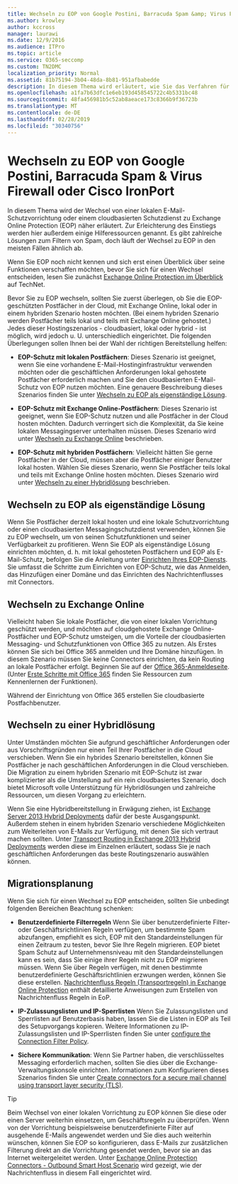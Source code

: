 ```yaml
---
title: Wechseln zu EOP von Google Postini, Barracuda Spam &amp; Virus Firewall oder Cisco IronPort
ms.author: krowley
author: kccross
manager: laurawi
ms.date: 12/9/2016
ms.audience: ITPro
ms.topic: article
ms.service: O365-seccomp
ms.custom: TN2DMC
localization_priority: Normal
ms.assetid: 81b75194-3b04-48da-8b81-951afbabedde
description: In diesem Thema wird erläutert, wie Sie das Verfahren für das Wechseln zu Exchange Online Protection (EOP) von einer lokalen e-Mail-Hygiene-Appliance oder einem cloudbasierten Schutzdienst verstehen und Ihnen dann Hilferessourcen für die ersten Schritte zur Verfügung stellen können.
ms.openlocfilehash: a1fa7b63dfc1e6eb193d458545722c4b5331bc48
ms.sourcegitcommit: 48fa456981b5c52ab8aeace173c8366b9f36723b
ms.translationtype: MT
ms.contentlocale: de-DE
ms.lasthandoff: 02/28/2019
ms.locfileid: "30340756"
---
```

# <a name="switch-to-eop-from-google-postini-the-barracuda-spam-and-virus-firewall-or-cisco-ironport"></a>Wechseln zu EOP von Google Postini, Barracuda Spam &amp; Virus Firewall oder Cisco IronPort

 In diesem Thema wird der Wechsel von einer lokalen E-Mail-Schutzvorrichtung oder einem cloudbasierten Schutzdienst zu Exchange Online Protection (EOP) näher erläutert. Zur Erleichterung des Einstiegs werden hier außerdem einige Hilferessourcen genannt. Es gibt zahlreiche Lösungen zum Filtern von Spam, doch läuft der Wechsel zu EOP in den meisten Fällen ähnlich ab.
  
Wenn Sie EOP noch nicht kennen und sich erst einen Überblick über seine Funktionen verschaffen möchten, bevor Sie sich für einen Wechsel entscheiden, lesen Sie zunächst [Exchange Online Protection im Überblick](exchange-online-protection-overview.md) auf TechNet. 
  
Bevor Sie zu EOP wechseln, sollten Sie zuerst überlegen, ob Sie die EOP-geschützten Postfächer in der Cloud, mit Exchange Online, lokal oder in einem hybriden Szenario hosten möchten. (Bei einem hybriden Szenario werden Postfächer teils lokal und teils mit Exchange Online gehostet.) Jedes dieser Hostingszenarios - cloudbasiert, lokal oder hybrid - ist möglich, wird jedoch u. U. unterschiedlich eingerichtet. Die folgenden Überlegungen sollen Ihnen bei der Wahl der richtigen Bereitstellung helfen:
  
- **EOP-Schutz mit lokalen Postfächern**: Dieses Szenario ist geeignet, wenn Sie eine vorhandene E-Mail-Hostinginfrastruktur verwenden möchten oder die geschäftlichen Anforderungen lokal gehostete Postfächer erforderlich machen und Sie den cloudbasierten E-Mail-Schutz von EOP nutzen möchten. Eine genauere Beschreibung dieses Szenarios finden Sie unter [Wechseln zu EOP als eigenständige Lösung](#BKMK_SwitchStandalone.md). 
    
- **EOP-Schutz mit Exchange Online-Postfächern**: Dieses Szenario ist geeignet, wenn Sie EOP-Schutz nutzen und alle Postfächer in der Cloud hosten möchten. Dadurch verringert sich die Komplexität, da Sie keine lokalen Messagingserver unterhalten müssen. Dieses Szenario wird unter [Wechseln zu Exchange Online](switch-to-eop-from-google-postini-the-barracuda-spam-and-virus-firewall-or-cisco.md#BKMK_SwitchEXO) beschrieben. 
    
- **EOP-Schutz mit hybriden Postfächern**: Vielleicht hätten Sie gerne Postfächer in der Cloud, müssen aber die Postfächer einiger Benutzer lokal hosten. Wählen Sie dieses Szenario, wenn Sie Postfächer teils lokal und teils mit Exchange Online hosten möchten. Dieses Szenario wird unter [Wechseln zu einer Hybridlösung](#BKMK_SwitchHybrid.md) beschrieben. 
    
## <a name="switch-to-eop-standalone"></a>Wechseln zu EOP als eigenständige Lösung
<a name="BKMK_SwitchStandalone"> </a>

Wenn Sie Postfächer derzeit lokal hosten und eine lokale Schutzvorrichtung oder einen cloudbasierten Messagingschutzdienst verwenden, können Sie zu EOP wechseln, um von seinen Schutzfunktionen und seiner Verfügbarkeit zu profitieren. Wenn Sie EOP als eigenständige Lösung einrichten möchten, d. h. mit lokal gehosteten Postfächern und EOP als E-Mail-Schutz, befolgen Sie die Anleitung unter [Einrichten Ihres EOP-Diensts](set-up-your-eop-service.md). Sie umfasst die Schritte zum Einrichten von EOP-Schutz, wie das Anmelden, das Hinzufügen einer Domäne und das Einrichten des Nachrichtenflusses mit Connectors.
  
## <a name="switch-to-exchange-online"></a>Wechseln zu Exchange Online
<a name="BKMK_SwitchEXO"> </a>

Vielleicht haben Sie lokale Postfächer, die von einer lokalen Vorrichtung geschützt werden, und möchten auf cloudgehostete Exchange Online-Postfächer und EOP-Schutz umsteigen, um die Vorteile der cloudbasierten Messaging- und Schutzfunktionen von Office 365 zu nutzen. Als Erstes können Sie sich bei Office 365 anmelden und Ihre Domäne hinzufügen. In diesem Szenario müssen Sie keine Connectors einrichten, da kein Routing an lokale Postfächer erfolgt. Beginnen Sie auf der [Office 365-Anmeldeseite](https://www.microsoft.com/en-us/office365/online-software.aspx). (Unter [Erste Schritte mit Office 365](https://go.microsoft.com/fwlink/p/?LinkId=275407) finden Sie Ressourcen zum Kennenlernen der Funktionen). 
  
Während der Einrichtung von Office 365 erstellen Sie cloudbasierte Postfachbenutzer.
  
## <a name="switch-to-a-hybrid-solution"></a>Wechseln zu einer Hybridlösung
<a name="BKMK_SwitchHybrid"> </a>

Unter Umständen möchten Sie aufgrund geschäftlicher Anforderungen oder aus Vorschriftsgründen nur einen Teil Ihrer Postfächer in die Cloud verschieben. Wenn Sie ein hybrides Szenario bereitstellen, können Sie Postfächer je nach geschäftlichen Anforderungen in die Cloud verschieben. Die Migration zu einem hybriden Szenario mit EOP-Schutz ist zwar komplizierter als die Umstellung auf ein rein cloudbasiertes Szenario, doch bietet Microsoft volle Unterstützung für Hybridlösungen und zahlreiche Ressourcen, um diesen Vorgang zu erleichtern.
  
Wenn Sie eine Hybridbereitstellung in Erwägung ziehen, ist [Exchange Server 2013 Hybrid Deployments](http://technet.microsoft.com/library/59e32000-4fcf-417f-a491-f1d8f9aeef9b.aspx) dafür der beste Ausgangspunkt. Außerdem stehen in einem hybriden Szenario verschiedene Möglichkeiten zum Weiterleiten von E-Mails zur Verfügung, mit denen Sie sich vertraut machen sollten. Unter [Transport Routing in Exchange 2013 Hybrid Deployments](http://technet.microsoft.com/library/36c2cea3-2e2f-40ac-88bd-7e1b6bd27828.aspx) werden diese im Einzelnen erläutert, sodass Sie je nach geschäftlichen Anforderungen das beste Routingszenario auswählen können. 
  
## <a name="migration-planning"></a>Migrationsplanung
<a name="sectionSection3"> </a>

Wenn Sie sich für einen Wechsel zu EOP entscheiden, sollten Sie unbedingt folgenden Bereichen Beachtung schenken:
  
- **Benutzerdefinierte Filterregeln** Wenn Sie über benutzerdefinierte Filter-oder Geschäftsrichtlinien Regeln verfügen, um bestimmte Spam abzufangen, empfiehlt es sich, EOP mit den Standardeinstellungen für einen Zeitraum zu testen, bevor Sie Ihre Regeln migrieren. EOP bietet Spam Schutz auf Unternehmensniveau mit den Standardeinstellungen kann es sein, dass Sie einige ihrer Regeln nicht zu EOP migrieren müssen. Wenn Sie über Regeln verfügen, mit denen bestimmte benutzerdefinierte Geschäftsrichtlinien erzwungen werden, können Sie diese erstellen. [Nachrichtenfluss Regeln (Transportregeln) in Exchange Online Protection](mail-flow-rules-transport-rules-0.md) enthält detaillierte Anweisungen zum Erstellen von Nachrichtenfluss Regeln in EoP. 
    
- **IP-Zulassungslisten und IP-Sperrlisten** Wenn Sie Zulassungslisten und Sperrlisten auf Benutzerbasis haben, lassen Sie die Listen in EOP als Teil des Setupvorgangs kopieren. Weitere Informationen zu IP-Zulassungslisten und IP-Sperrlisten finden Sie unter [configure the Connection Filter Policy](../configure-the-connection-filter-policy.md).
    
- **Sichere Kommunikation**: Wenn Sie Partner haben, die verschlüsseltes Messaging erforderlich machen, sollten Sie dies über die Exchange-Verwaltungskonsole einrichten. Informationen zum Konfigurieren dieses Szenarios finden Sie unter [Create connectors for a secure mail channel using transport layer security (TLS)](http://technet.microsoft.com/library/1ce4d6a4-41ba-4d1e-9ca9-e826252c1041.aspx).
    
> [!TIP]
> Beim Wechsel von einer lokalen Vorrichtung zu EOP können Sie diese oder einen Server weiterhin einsetzen, um Geschäftsregeln zu überprüfen. Wenn von der Vorrichtung beispielsweise benutzerdefinierte Filter auf ausgehende E-Mails angewendet werden und Sie dies auch weiterhin wünschen, können Sie EOP so konfigurieren, dass E-Mails zur zusätzlichen Filterung direkt an die Vorrichtung gesendet werden, bevor sie an das Internet weitergeleitet werden. Unter [Exchange Online Protection Connectors - Outbound Smart Host Scenario](http://technet.microsoft.com/library/431b3f02-4efd-4bd3-94e7-eecd03f8ef5e.aspx) wird gezeigt, wie der Nachrichtenfluss in diesem Fall eingerichtet wird. 
  

